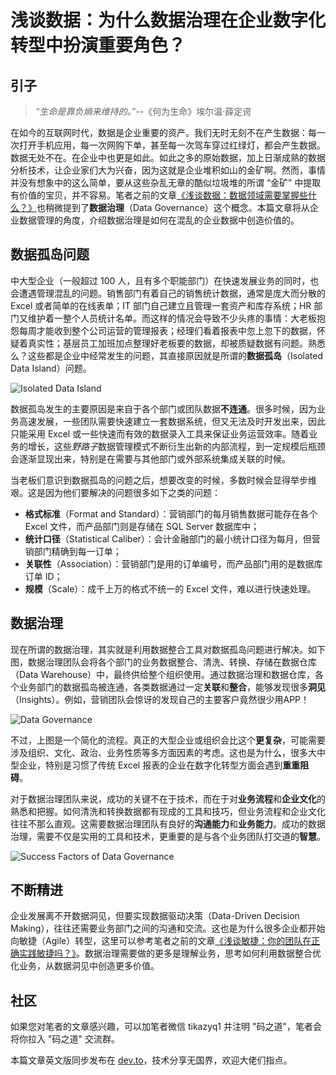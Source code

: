 # 浅谈数据：为什么数据治理在企业数字化转型中扮演重要角色？

## 引子

> *“生命是靠负熵来维持的。”*--《何为生命》埃尔温·薛定谔

在如今的互联网时代，数据是企业重要的资产。我们无时无刻不在产生数据：每一次打开手机应用，每一次网购下单，甚至每一次驾车穿过红绿灯，都会产生数据。数据无处不在。在企业中也更是如此。如此之多的原始数据，加上日渐成熟的数据分析技术，让企业家们大为兴奋，因为这就是企业堆积如山的金矿啊。然而，事情并没有想象中的这么简单，要从这些杂乱无章的酷似垃圾堆的所谓 “金矿” 中提取有价值的宝贝，并不容易。笔者之前的文章[《浅谈数据：数据领域需要掌握些什么？》](https://mp.weixin.qq.com/s?__biz=Mzg5NTU2MzA5MQ==&mid=2247484255&idx=1&sn=97c146a64e1f2fa79fdfd7b4cf3ff1c9&chksm=c00f2763f778ae7529ce7cfcb3c7466eaab6ad9627f0461d4764cac619462486c4d4ee56af8e&token=1187368303&lang=zh_CN#rd)也稍微提到了**数据治理**（Data Governance）这个概念。本篇文章将从企业数据管理的角度，介绍数据治理是如何在混乱的企业数据中创造价值的。

## 数据孤岛问题

中大型企业（一般超过 100 人，且有多个职能部门）在快速发展业务的同时，也会遭遇管理混乱的问题。销售部门有着自己的销售统计数据，通常是庞大而分散的 Excel 或者简单的在线表单；IT 部门自己建立且管理一套资产和库存系统；HR 部门又维护着一整个人员统计名单。而这样的情况会导致不少头疼的事情：大老板抱怨每周才能收到整个公司运营的管理报表；经理们看着报表中忽上忽下的数据，怀疑着真实性；基层员工加班加点整理好老板要的数据，却被质疑数据有问题。熟悉么？这些都是企业中经常发生的问题，其直接原因就是所谓的**数据孤岛**（Isolated Data Island）问题。

![Isolated Data Island](https://codao.crawlab.cn/images/2022-10-30-020740.png)

数据孤岛发生的主要原因是来自于各个部门或团队数据**不连通**。很多时候，因为业务高速发展，一些团队需要快速建立一套数据系统，但又无法及时开发出来，因此只能采用 Excel 或一些快速而有效的数据录入工具来保证业务运营效率。随着业务的增长，这些*野路子*数据管理模式不断衍生出新的内部流程，到一定规模后瓶颈会逐渐显现出来，特别是在需要与其他部门或外部系统集成关联的时候。

当老板们意识到数据孤岛的问题之后，想要改变的时候，多数时候会显得举步维艰。这是因为他们要解决的问题很多如下之类的问题：

- **格式标准**（Format and Standard）：营销部门的每月销售数据可能存在各个 Excel 文件，而产品部门则是存储在 SQL Server 数据库中；
- **统计口径**（Statistical Caliber）：会计金融部门的最小统计口径为每月，但营销部门精确到每一订单；
- **关联性**（Association）：营销部门是用的订单编号，而产品部门用的是数据库订单 ID；
- **规模**（Scale）：成千上万的格式不统一的 Excel 文件，难以进行快速处理。

## 数据治理

现在所谓的数据治理，其实就是利用数据整合工具对数据孤岛问题进行解决。如下图，数据治理团队会将各个部门的业务数据整合、清洗、转换、存储在数据仓库（Data Warehouse）中，最终供给整个组织使用。通过数据治理和数据仓库，各个业务部门的数据孤岛被连通，各类数据通过一定**关联**和**整合**，能够发现很多**洞见**（Insights）。例如，营销团队会惊讶的发现自己的主要客户竟然很少用APP！

![Data Governance](https://codao.crawlab.cn/images/2022-10-30-021016.png)

不过，上图是一个简化的流程。真正的大型企业或组织会比这个**更复杂**，可能需要涉及组织、文化、政治、业务性质等多方面因素的考虑。这也是为什么，很多大中型企业，特别是习惯了传统 Excel 报表的企业在数字化转型方面会遇到**重重阻碍**。

对于数据治理团队来说，成功的关键不在于技术，而在于对**业务流程**和**企业文化**的熟悉和把握。如何清洗和转换数据都有现成的工具和技巧，但业务流程和企业文化往往不那么直观。这需要数据治理团队有良好的**沟通能力**和**业务能力**。成功的数据治理，需要不仅是实用的工具和技术，更重要的是与各个业务团队打交道的**智慧**。

![Success Factors of Data Governance](https://codao.crawlab.cn/images/2022-10-30-022149.png)

## 不断精进

企业发展离不开数据洞见，但要实现数据驱动决策（Data-Driven Decision Making），往往还需要业务部门之间的沟通和交流。这也是为什么很多企业都开始向敏捷（Agile）转型，这里可以参考笔者之前的文章[《浅谈敏捷：你的团队在正确实践敏捷吗？》](https://mp.weixin.qq.com/s?__biz=Mzg5NTU2MzA5MQ==&mid=2247484215&idx=1&sn=a6c55407ceb57245878a513a3382eed7&chksm=c00f270bf778ae1d282c88f84f02a851832364ddd89778cc25b0d1b2db37fecfebb3f83cc63d&token=1187368303&lang=zh_CN#rd)。数据治理需要做的更多是理解业务，思考如何利用数据整合优化业务，从数据洞见中创造更多价值。

## 社区

如果您对笔者的文章感兴趣，可以加笔者微信 tikazyq1 并注明 "码之道"，笔者会将你拉入 "码之道" 交流群。

本篇文章英文版同步发布在 [dev.to](https://dev.to/tikazyq/talking-data-why-data-governance-is-so-important-in-digital-transformation-35mj)，技术分享无国界，欢迎大佬们指点。
